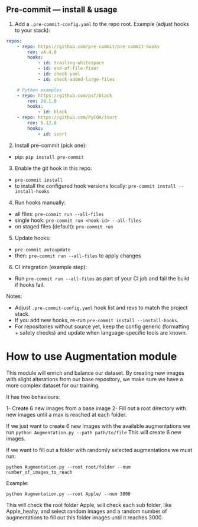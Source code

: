 ## Pre-commit — install & usage

1. Add a `.pre-commit-config.yaml` to the repo root. Example (adjust hooks to your stack):
```yaml
repos:
    - repo: https://github.com/pre-commit/pre-commit-hooks
        rev: v4.4.0
        hooks:
            - id: trailing-whitespace
            - id: end-of-file-fixer
            - id: check-yaml
            - id: check-added-large-files

    # Python examples
    - repo: https://github.com/psf/black
        rev: 24.1.0
        hooks:
            - id: black
    - repo: https://github.com/PyCQA/isort
        rev: 5.12.0
        hooks:
            - id: isort
```

2. Install pre-commit (pick one):
- pip: `pip install pre-commit`


3. Enable the git hook in this repo:
- `pre-commit install`
- to install the configured hook versions locally: `pre-commit install --install-hooks`

4. Run hooks manually:
- all files: `pre-commit run --all-files`
- single hook: `pre-commit run <hook-id> --all-files`
- on staged files (default): `pre-commit run`

5. Update hooks:
- `pre-commit autoupdate`
- then: `pre-commit run --all-files` to apply changes

6. CI integration (example step):
- Run `pre-commit run --all-files` as part of your CI job and fail the build if hooks fail.

Notes:
- Adjust `.pre-commit-config.yaml` hook list and revs to match the project stack.
- If you add new hooks, re-run `pre-commit install --install-hooks`.
- For repositories without source yet, keep the config generic (formatting + safety checks) and update when language-specific tools are known.

# How to use Augmentation module

This module will enrich and balance our dataset. By creating new images with slight alterations from our base repository, we make sure we have a more complex dataset for our training.

It has two behaviours:

1- Create 6 new images from a base image
2- Fill out a root directory with new images until a max is reached at each folder.

If we just want to create 6 new images with the available augmentations we run 
```python Augmentation.py --path path/to/file```
This will create 6 new images.

If we want to fill out a folder with randomly selected augmentations we must run:

```python Augmentation.py --root root/folder --num number_of_images_to_reach```

Example:

```python Augmentation.py --root Apple/ --num 3000```

This will check the root folder Apple, will check each sub folder, like Apple_healty, and select random images and a random number of augmentations to fill out this folder images until it reaches 3000. 



